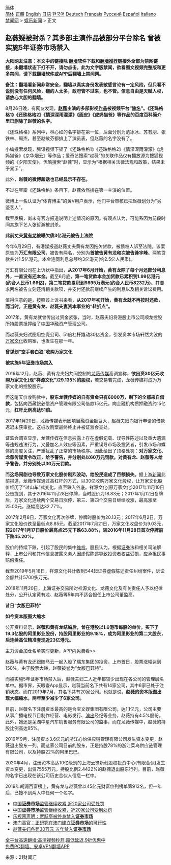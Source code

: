  <!-- 面包屑导航 --> <div class="breadcrumb"><!-- GTranslate: https://gtranslate.io/ -->  <div class="switcher notranslate">  <div class="selected">  <a href="#" onclick="return false;"> 简体</a>  </div>  <div class="option">  <a href="https://www.bannedbook.org" onclick="doGTranslate('zh-CN|zh-CN');jQuery('div.switcher div.selected a').html(jQuery(this).html());return false;" title="简体中文" class="nturl selected"> 简体</a>  <a href="https://www.bannedbook.org/zh-tw/" onclick="doGTranslate('zh-CN|zh-TW');jQuery('div.switcher div.selected a').html(jQuery(this).html());return false;" title="繁體中文" class="nturl"> 正體</a>  <a href="https://www.bannedbook.org/en/" onclick="doGTranslate('zh-CN|en');jQuery('div.switcher div.selected a').html(jQuery(this).html());return false;" title="English" class="nturl"> English</a>  <a href="https://www.bannedbook.org/ja/" onclick="doGTranslate('zh-CN|ja');jQuery('div.switcher div.selected a').html(jQuery(this).html());return false;" title="日本語" class="nturl"> 日語</a>  <a href="https://www.bannedbook.org/ko/" onclick="doGTranslate('zh-CN|ko');jQuery('div.switcher div.selected a').html(jQuery(this).html());return false;" title="한국어" class="nturl"> 한국어</a>  <a href="https://www.bannedbook.org/de/" onclick="doGTranslate('zh-CN|de');jQuery('div.switcher div.selected a').html(jQuery(this).html());return false;" title="Deutsch" class="nturl"> Deutsch</a>  <a href="https://www.bannedbook.org/fr/" onclick="doGTranslate('zh-CN|fr');jQuery('div.switcher div.selected a').html(jQuery(this).html());return false;" title="Français" class="nturl"> Français</a>  <a href="https://www.bannedbook.org/ru/" onclick="doGTranslate('zh-CN|ru');jQuery('div.switcher div.selected a').html(jQuery(this).html());return false;" title="Русский" class="nturl"> Русский</a>  <a href="https://www.bannedbook.org/es/" onclick="doGTranslate('zh-CN|es');jQuery('div.switcher div.selected a').html(jQuery(this).html());return false;" title="Español" class="nturl"> Español</a>  <a href="https://www.bannedbook.org/it/" onclick="doGTranslate('zh-CN|it');jQuery('div.switcher div.selected a').html(jQuery(this).html());return false;" title="Italiano" class="nturl"> Italiano</a>  </div>  </div>      <div class='breadcrumb-sub'><!-- Breadcrumb NavXT 6.3.0 --> <a href="https://www.bannedbook.org/" class="home">禁闻网</a> &gt; <a href="https://www.bannedbook.org/bnews/yule/" class="category">娱乐新闻</a> &gt; 正文</div></div><h2>赵薇疑被封杀？其多部主演作品被部分平台除名 曾被实施5年证券市场禁入</h2> <p class="notice"><b>大陆网友注意：本文中的链接除 <a href="https://github.com/bannedbook/fanqiang" >翻墙</a>软件下载和<a href="https://github.com/killgcd/justmysocks/blob/master/README.md">翻墙推荐</a>链接外全部为禁网链接，未翻墙状态下打不开，请勿点击。此为文字版禁闻，欲看图文视频完整版和更多禁闻，请下载<a href="https://github.com/bannedbook/fanqiang">翻墙软件或APP</a>后翻墙上禁闻网。</p><p>备注：翻墙看新闻非常安全，翻墙以真实身份发表敏感言论有一定风险，但只看不说则没有任何风险，翻的人太多，政府管不过来，也不管。信息自由是天赋人权，请放心大胆的翻墙。</b></p>  <div class="entry"> <p>8月26日晚，有网友发现，<strong><a href="https://www.bannedbook.org/bnews/tag/%e8%b5%b5%e8%96%87/" class="st_tag internal_tag" rel="tag" title="标签 赵薇 下的日志">赵薇</a>主演的多部影视<a href="https://www.bannedbook.org/bnews/tag/%E4%BD%9C%E5%93%81/" class="st_tag internal_tag" rel="tag" title="标签 作品 下的日志">作品</a>被视频平台“<a href="https://www.bannedbook.org/bnews/tag/%E9%99%A4%E5%90%8D/" class="st_tag internal_tag" rel="tag" title="标签 除名 下的日志">除名</a>”。《还珠格格1》《还珠格格2》《情深深雨濛濛》《画皮》《虎妈猫爸》等作品的百度百科简介里已删除了赵薇的名字。</strong></p> <p>《还珠格格》系列中，林心如的名字排在第一位，后面分别为范冰冰、苏有朋、张铁林、周杰，甚至赵敏芬都排上了演员表，但赵薇的名字没有了。</p> <p>小编搜索发现，腾讯视频下架了《还珠格格1》《还珠格格2》《情深深雨濛濛》《虎妈猫爸》《京华烟云》等作品；爱奇艺搜索“赵薇”的关联作品仅有播放源为搜狐视频的《夕阳天使》，优酷搜索“赵薇”时，显示为“根据相关法律法规和政策，结果未予显示”。</p> <p>此外，<strong>赵薇的微博超话也已经显示不存在。</strong></p> <p>不过在豆瓣《还珠格格》条目下，赵薇依然排在第一主演的位置。</p> <p>微博上一名认证为“体育博主”的黄V用户表示，他们平台审核已把赵薇划分为“劣迹艺人”。</p> <p>截至发稿，尚未有官方报道说明上述情况的原因。有观点认为，可能系因为前段时间其旗下艺人张哲瀚被封杀。</p> <p><strong>此前丈夫<a href="https://www.bannedbook.org/bnews/tag/%e9%bb%84%e6%9c%89%e9%be%99/" class="st_tag internal_tag" rel="tag" title="标签 黄有龙 下的日志">黄有龙</a>被曝欠债3亿港元被告上法院</strong></p> <p>今年6月29日，有港媒报道赵薇丈夫黄有龙因拖欠贷款，被债权人诉至法院。该案原告为<strong>万汇有限公司</strong>，被告有两名，分别为<strong>首被告黄有龙和次被告逄宇峰</strong>。两笔贷款共计1.5亿港元，本金连同利息总额约3亿港元(约2.5亿人民币)。</p>  <p>万汇有限公司在上诉状中指出，<strong>从2017年6月开始，黄有龙除了每个月还部分利息外，一直没有还本金。</strong>截至6月底，<strong>第一笔贷款本金加贷款已累积到1.99亿港元(约合人民币1.66亿)，第二笔贷款累积到9895万港元(约合人民币8232万)</strong>。其要求两名被告立刻还清相关款项，并支付还款前继续产生的利息以及相关诉讼费用。</p> <p>值得注意的是，按照该上诉书来看，<strong>从2017年初开始，黄有龙就不再按时还款，而当时，正是黄有龙、赵薇夫妻资本事业的“转折点”。</strong></p> <p>2017年，黄有龙就曾传出过资金紧张，当时，赵薇夫妇将港股上市公司顺龙控股所持股票抵押给了<span class='wp_keywordlink_affiliate'><a href="https://www.bannedbook.org/" title="中国" target="_blank">中国</a></span>华融资产管理公司。</p> <p>而赵薇夫妇试图用空壳公司、51倍杠杆撬动30亿资金，引发资本市场轩然大波的<a href="https://www.bannedbook.org/bnews/tag/%E4%B8%87%E5%AE%B6%E6%96%87%E5%8C%96/" class="st_tag internal_tag" rel="tag" title="标签 万家文化 下的日志">万家文化</a>收购案，也发生在那一年。</p> <p><strong>曾谋划“空手套白狼”收购万家文化</strong></p> <p><strong>被实施5年<a href="https://www.bannedbook.org/bnews/tag/%E8%AF%81%E5%88%B8%E5%B8%82%E5%9C%BA/" class="st_tag internal_tag" rel="tag" title="标签 证券市场 下的日志">证券市场</a><a href="https://www.bannedbook.org/bnews/tag/%E7%A6%81%E5%85%A5/" class="st_tag internal_tag" rel="tag" title="标签 禁入 下的日志">禁入</a></strong></p> <p>2016年12月，赵薇、黄有龙夫妇共同控制的<a href="https://www.bannedbook.org/bnews/tag/%E9%BE%99%E8%96%87%E4%BC%A0%E5%AA%92/" class="st_tag internal_tag" rel="tag" title="标签 龙薇传媒 下的日志">龙薇传媒</a>高调宣称，<strong>欲出资30亿元收购万家文化(现“祥源文化”)29.135%的股权，</strong>若交易若完成，龙薇传媒将成为万家文化的控股股东。</p> <p>但这笔天价收购款中，<strong>股东龙薇传媒的自有资金只有6000万，剩下的全部来自借款，</strong>包括向西藏银必信资产管理有限公司借款15亿元，向金融机构质押融资约15亿元，<strong>杠杆比例高达51倍。</strong></p> <p>2017年1月20日，龙薇传媒表示因项目融资金额巨大，赵薇夫妇向银行申请的借款迟迟未获审批。这桩收购案最终终止并被证监会查处。</p>  <p>证监会调查显示，龙薇传媒在信息披露上存在虚假记载、误导性陈述以及重大遗漏等违规违法行为，又叠加名人效应等因素，严重误导市场及投资者，引发市场和媒体的高度关注，严重扰乱了正常的市场秩序。因此给出了顶格处罚：<strong>对万家文化、龙薇传媒责令改正，给予警告，并分别处以60万元罚款，对黄有龙、赵薇等人给予警告，并分别处以30万元罚款。</strong></p> <p>而<strong>这场闹剧也导致万家文化股价剧烈波动，给股民造成了巨额损失。</strong>据上游<span class='wp_keywordlink_affiliate'><a href="https://www.bannedbook.org/" title="新闻">新闻</a></span>此前报道，龙薇传媒通过高杠杆的方式，以30亿收购万家文化股权，让万家文化股价经历了“过山车”式变化，直至跌入谷底。祥源文化(原万家文化)2017年11月10日公告提到，其于2016年11月28日停牌，当时股价为18.83元；2017年1月12日复牌后，万家文化连续两个交易日涨停，第三、第四个交易日继续收涨，最高涨至25.00元，涨幅高达32.77%。</p> <p>2017年2月8日，万家文化再次停牌，停牌时股价为20.13元；2017年6月2日，万家文化股价跌至最低点8.85元。截至2017年7月21日，万家文化收盘价为9.03元，<strong>较2017年1月17日股价最高点25元下跌63.88%，较2016年11月28日首次停牌前下跌45.20%。</strong></p> <p>股价的持续下跌，引起了股民的集中<span class='wp_keywordlink_affiliate'><a href="https://www.bannedbook.org/bnews/weiquan/" title="维权" target="_blank">维权</a></span>。股民认为，根据<a href="https://www.bannedbook.org/bnews/tag/%E8%AF%81%E5%88%B8/" class="st_tag internal_tag" rel="tag" title="标签 证券 下的日志">证券</a>法和相关司法解释，上市公司和其他信息披露义务人因虚假陈述导致投资者权益受损，应承担民事赔偿责任。</p> <p>截至2019年5月18日，祥源文化共计收到544起证券虚假陈述责任纠纷案件，诉讼金额共计5700多万元。</p> <p>2018年11月20日，上海证券交易所对祥源文化、龙薇文化及有关责任人予以纪律处分，公开认定黄有龙、赵薇等5年内不适合担任上市公司董监高。</p> <p><strong>昔日“女版巴菲特”</strong></p> <p><strong>如今资本版图大缩水</strong></p> <p>公开资料显示，<strong>赵薇和黄有龙结婚后，曾在港股以1.6港币每股的单价，买下了19.3亿股的阿里影业股份，持股阿里影业的9.18%，成为阿里影业的第二大股东，后连续高位精准套现近23亿港元。</strong></p>  <p>主力资金加仓名单实时更新，APP内免费看&gt;&gt;</p> <p>赵薇与黄有龙还跟随马云一起入股了瑞东集团的投资，上市首日，股票涨幅达到150%，由于股票大赚，赵薇被誉为“女版巴菲特”。</p> <p>而被实施5年证券市场禁入后，赵薇夫妇二人近年都较少出现在各公司的管理层名单中。据市界，天眼查App显示，赵薇当前名下共有14家公司，其中6家已处于注销状态。而在2019年7月，其名下共有20家公司。也就是说，<strong>赵薇的资本版图出现大幅缩水，两年至少减少了6家公司。</strong></p> <p>目前，赵薇名下注册资本最高的是合宝文娱集团有限公司，达1.1亿元，公司主要从事广播电视节目制作经营、电影发行、<span class='wp_keywordlink_affiliate'><a href="https://zh-cn.shenyunperformingarts.org/" title="演出" target="_blank">演出</a></span>经纪等业务，赵薇持有4.5%股份。此外，她还是芜湖中星汽车销售服务有限公司的监事，而在龙薇传媒中，赵薇的持股比例高达95%。</p> <p>2019年9月，注册资本3.6亿元的浙江心怡供应链管理有限公司发生资本变更，赵薇退出股东一列。而这家公司目前的股东，正是持股78%的浙江菜鸟供应链管理有限公司，以及持股22%的阿里巴巴。</p> <p>2020年4月，注册资本高达10亿级别的上海云锋新创股权投资中心(有限合伙)发生资本变更，出资7555万元，持股比例2.4422%的赵薇退出股东行列。目前，赵薇的名字已出现在该公司历史合伙人信息一栏中。</p> <p>2019年胡润百富榜上，黄有龙与赵薇曾以45亿元财富位列榜单第912名，但一年后，已搜不到两人中任何一个名字。</p> <ul class='op-related-articles' title='相关阅读'> <li><a href='https://www.bannedbook.org/bnews/headline/20210815/1606452.html' target='_blank'>中国<b>证券市场</b>监管继续收紧 近20家公司受处罚</a></li> <li><a href='https://www.bannedbook.org/bnews/headline/20210814/1606345.html' target='_blank'>中国<b>证券市场</b>监管继续收紧，近20家公司受到处罚</a></li> <li><a href='https://www.bannedbook.org/bnews/baitai/20200912/1395276.html' target='_blank'>乐视网声明：贾跃亭被终身禁入<b>证券市场</b></a></li> <li><a href='https://www.bannedbook.org/bnews/baitai/20191017/1208626.html' target='_blank'>澳门高官：正研究在澳门建立<b>证券市场</b>的可行性</a></li> <li><a href='https://www.bannedbook.org/bnews/cbnews/20180417/929570.html' target='_blank'>赵薇夫妇各罚30万元 五年禁入<b>证券市场</b></a></li> </ul> <p class="texttj"> <a href="https://github.com/bannedbook/fanqiang/wiki/V2ray%E6%9C%BA%E5%9C%BA" target="_blank">全平台高速翻墙:高清视频秒开,超低延迟,9折优惠中</a><br/> <a href="https://github.com/bannedbook/fanqiang/wiki/%E7%A6%81%E9%97%BB%E7%BD%91%E5%AE%89%E5%8D%93%E7%BF%BB%E5%A2%99%E6%96%B0%E9%97%BBAPP" target="_blank">免费PC翻墙、安卓VPN翻墙APP</a></p><p> 来源：21财闻汇 </p> <a name='sharetosocial'></a>  <div style="margin-bottom:5px;padding-bottom:5px;clear:both"> <div id="archive-pix-1" class="banner-ads"> <!-- AuctionX Display platform tag START --> <div id="26318x728x90x621x_ADSLOT2" clicktrack="%%CLICK_URL_ESC%%"></div> <!-- AuctionX Display platform tag END --> </div> <div id="archive-pix-2" class="banner-ads"> <!-- AuctionX Display platform tag START --> <div id="26315x300x250x621x_ADSLOT2" clicktrack="%%CLICK_URL_ESC%%"></div> <!-- AuctionX Display platform tag END --> </div> </div>  <div id="archive-pix-1" class="banner-ads"> <!-- AuctionX Display platform tag START --> <div id="26318x728x90x621x_ADSLOT3" clicktrack="%%CLICK_URL_ESC%%"></div> <!-- AuctionX Display platform tag END --> </div> </div><!--END ENTRY--> 